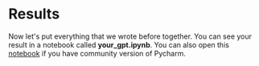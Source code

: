 # Results

Now let's put everything that we wrote before together. You can see your result in a notebook called **your_gpt.ipynb**.
You can also open this [notebook](https://colab.research.google.com/drive/11ZzPuMyGModWLVQ1xORAl9MjFhwO1WQR?usp=sharing)
if you have community version of Pycharm.